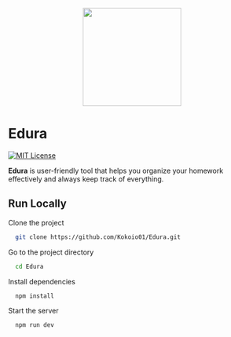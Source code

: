 <p align="center">
  <img src="http://localhost:3000/logo.png" width="200" />
</p>

# Edura

[![MIT License](https://img.shields.io/badge/License-MIT-green.svg)](https://choosealicense.com/licenses/mit/)

**Edura** is user-friendly tool that helps you organize your homework effectively and always keep track of everything.


## Run Locally

Clone the project

```bash
  git clone https://github.com/Kokoio01/Edura.git
```

Go to the project directory

```bash
  cd Edura
```

Install dependencies

```bash
  npm install
```

Start the server

```bash
  npm run dev
```